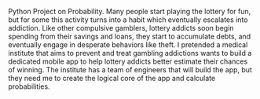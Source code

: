 Python Project on Probability.
Many people start playing the lottery for fun, but for some this activity turns into a habit which eventually escalates into addiction. 
Like other compulsive gamblers, lottery addicts soon begin spending from their savings and loans, they start to accumulate debts, and eventually engage in desperate behaviors like theft.
I pretended a medical institute that aims to prevent and treat gambling addictions wants to build a dedicated mobile app to help lottery addicts better estimate their chances of winning.
The institute has a team of engineers that will build the app, but they need me to create the logical core of the app and calculate probabilities.
